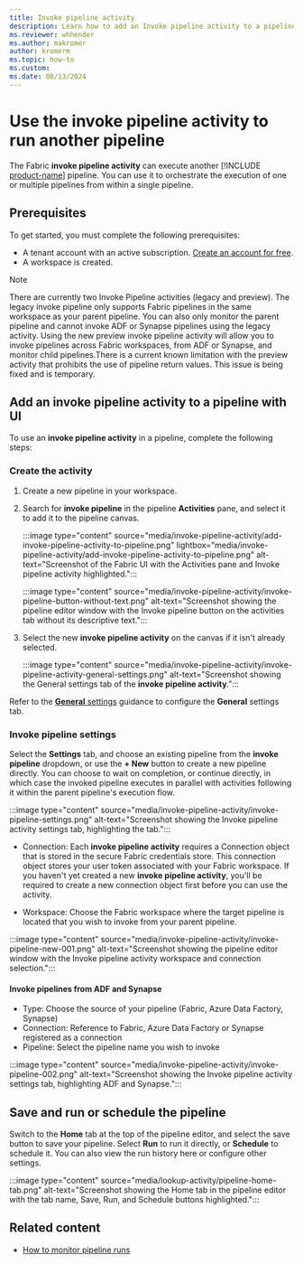 ```yaml
---
title: Invoke pipeline activity
description: Learn how to add an Invoke pipeline activity to a pipeline and use it to run another pipeline.
ms.reviewer: whhender
ms.author: makromer
author: kromerm
ms.topic: how-to
ms.custom:
ms.date: 08/13/2024
---
```


# Use the **invoke pipeline activity** to run another pipeline

The Fabric **invoke pipeline activity** can execute another [!INCLUDE [product-name](../includes/product-name.md)] pipeline. You can use it to orchestrate the execution of one or multiple pipelines from within a single pipeline.


## Prerequisites

To get started, you must complete the following prerequisites:

- A tenant account with an active subscription. [Create an account for free](../fundamentals/fabric-trial.md).
- A workspace is created.

> [!NOTE]
> There are currently two Invoke Pipeline activities (legacy and preview). The legacy invoke pipeline only supports Fabric pipelines in the same workspace as your parent pipeline. You can also only monitor the parent pipeline and cannot invoke ADF or Synapse pipelines using the legacy activity. Using the new preview invoke pipeline activity will allow you to invoke pipelines across Fabric workspaces, from ADF or Synapse, and monitor child pipelines.There is a current known limitation with the preview activity that prohibits the use of pipeline return values. This issue is being fixed and is temporary.

## Add an **invoke pipeline activity** to a pipeline with UI

To use an **invoke pipeline activity** in a pipeline, complete the following steps:

### Create the activity

1. Create a new pipeline in your workspace.
1. Search for **invoke pipeline** in the pipeline **Activities** pane, and select it to add it to the pipeline canvas.

   :::image type="content" source="media/invoke-pipeline-activity/add-invoke-pipeline-activity-to-pipeline.png" lightbox="media/invoke-pipeline-activity/add-invoke-pipeline-activity-to-pipeline.png" alt-text="Screenshot of the Fabric UI with the Activities pane and Invoke pipeline activity highlighted.":::


   :::image type="content" source="media/invoke-pipeline-activity/invoke-pipeline-button-without-text.png" alt-text="Screenshot showing the pipeline editor window with the Invoke pipeline button on the activities tab without its descriptive text.":::

1. Select the new **invoke pipeline activity** on the canvas if it isn't already selected.

   :::image type="content" source="media/invoke-pipeline-activity/invoke-pipeline-activity-general-settings.png" alt-text="Screenshot showing the General settings tab of the **invoke pipeline activity**.":::

Refer to the [**General** settings](activity-overview.md#general-settings) guidance to configure the **General** settings tab.

### Invoke pipeline settings

Select the **Settings** tab, and choose an existing pipeline from the **invoke pipeline** dropdown, or use the **+ New** button to create a new pipeline directly. You can choose to wait on completion, or continue directly, in which case the invoked pipeline executes in parallel with activities following it within the parent pipeline's execution flow.

:::image type="content" source="media/invoke-pipeline-activity/invoke-pipeline-settings.png" alt-text="Screenshot showing the Invoke pipeline activity settings tab, highlighting the tab.":::


* Connection: Each **invoke pipeline activity** requires a Connection object that is stored in the secure Fabric credentials store. This connection object stores your user token associated with your Fabric workspace. If you haven't yet created a new **invoke pipeline activity**, you'll be required to create a new connection object first before you can use the activity.
  
* Workspace: Choose the Fabric workspace where the target pipeline is located that you wish to invoke from your parent pipeline.

:::image type="content" source="media/invoke-pipeline-activity/invoke-pipeline-new-001.png" alt-text="Screenshot showing the pipeline editor window with the Invoke pipeline activity workspace and connection selection.":::

#### Invoke pipelines from ADF and Synapse

- Type: Choose the source of your pipeline (Fabric, Azure Data Factory, Synapse)
- Connection: Reference to Fabric, Azure Data Factory or Synapse registered as a connection
- Pipeline: Select the pipeline name you wish to invoke
  
:::image type="content" source="media/invoke-pipeline-activity/invoke-pipeline-002.png" alt-text="Screenshot showing the Invoke pipeline activity settings tab, highlighting ADF and Synapse.":::

## Save and run or schedule the pipeline

Switch to the **Home** tab at the top of the pipeline editor, and select the save button to save your pipeline.  Select **Run** to run it directly, or **Schedule** to schedule it.  You can also view the run history here or configure other settings.

:::image type="content" source="media/lookup-activity/pipeline-home-tab.png" alt-text="Screenshot showing the Home tab in the pipeline editor with the tab name, Save, Run, and Schedule buttons highlighted.":::

## Related content

- [How to monitor pipeline runs](monitor-pipeline-runs.md)
